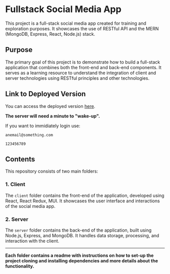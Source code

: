 # Fullstack Social Media App

This project is a full-stack social media app created for training and exploration purposes. It showcases the use of RESTful API and the MERN (MongoDB, Express, React, Node.js) stack.

## Purpose

The primary goal of this project is to demonstrate how to build a full-stack application that combines both the front-end and back-end components. It serves as a learning resource to understand the integration of client and server technologies using RESTful principles and other technologies.

## Link to Deployed Version

You can access the deployed version [here](https://fullstack-mern-globly.pages.dev/).

**The server will need a minute to "wake-up".**

If you want to immidiately login use:
```
anemail@something.com
```
```
123456789
```

## Contents

This repository consists of two main folders:

### 1. Client

The `client` folder contains the front-end of the application, developed using React, React Redux, MUI. It showcases the user interface and interactions of the social media app.

### 2. Server

The `server` folder contains the back-end of the application, built using Node.js, Express, and MongoDB. It handles data storage, processing, and interaction with the client.

---

**Each folder contains a readme with instructions on how to set-up the project cloning and installing dependencies and more details about the functionality.**
